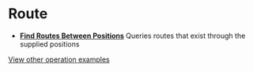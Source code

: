 [//]: # "Weight: 4"

# Route

- **[Find Routes Between Positions](/example-operations/route/FindRoutesBetweenPositions.graphql)**
  Queries routes that exist through the supplied positions

[View other operation examples](/example-operations)
